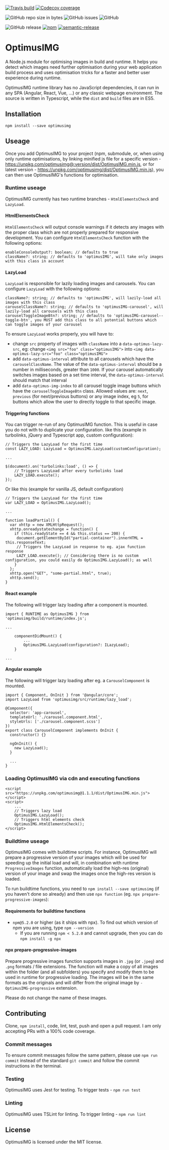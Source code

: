 [![Travis build](https://img.shields.io/travis/lukaVarga/OptimusIMG.svg?style=for-the-badge)](https://travis-ci.org/lukaVarga/OptimusIMG)
[![Codecov coverage](https://img.shields.io/codecov/c/github/lukaVarga/OptimusIMG.svg?style=for-the-badge)](https://codecov.io/gh/lukaVarga/OptimusIMG)

![GitHub repo size in bytes](https://img.shields.io/github/repo-size/lukaVarga/OptimusIMG.svg?style=for-the-badge)
![GitHub issues](https://img.shields.io/github/issues/lukaVarga/OptimusIMG.svg?style=for-the-badge)
![GitHub](https://img.shields.io/github/license/lukaVarga/OptimusIMG.svg?style=for-the-badge)

![GitHub release](https://img.shields.io/github/release/lukaVarga/OptimusIMG.svg?style=for-the-badge)
[![npm](https://img.shields.io/npm/v/optimusimg.svg?style=for-the-badge)](https://www.npmjs.com/package/optimusimg)
[![semantic-release](https://img.shields.io/badge/%20%20%F0%9F%93%A6%F0%9F%9A%80-semantic--release-e10079.svg?style=for-the-badge)](https://github.com/semantic-release/semantic-release)

# OptimusIMG
A Node.js module for optimising images in build and runtime.
It helps you detect which images need further optimisation during your web application
build process and uses optimisation tricks for a faster and better user experience
during runtime.

OptimusIMG runtime library has no JavaScript dependencies, it can run in any SPA (Angular, React, Vue, ...) or any classic webpage environment.
The source is written in Typescript, while the `dist` and `build` files are in ES5.

## Installation
`npm install --save optimusimg`

## Useage
Once you add OptimusIMG to your project (npm, submodule, or,
when using only runtime optimisations, by linking minified js file for a specific version - https://unpkg.com/optimusimg@:version/dist/OptimusIMG.min.js,
or for latest version - https://unpkg.com/optimusimg/dist/OptimusIMG.min.js),
you can then use OptimusIMG's functions for optimisation.

### Runtime useage
OptimusIMG currently has two runtime branches - `HtmlElementsCheck` and `LazyLoad`.

#### HtmlElementsCheck
`HtmlElementsCheck` will output console warnings if it detects any images with the proper class which are not properly prepared for responsive development.
You can configure `HtmlElementsCheck` function with the following options:
```
enableConsoleOutput?: boolean; // defaults to true
className?: string; // defaults to 'optimusIMG', will take only images with this class in account
```

#### LazyLoad
`LazyLoad` is responsible for lazily loading images and carousels. You can configure `LazyLoad` with the following options:
```
className?: string; // defaults to 'optimusIMG', will lazily-load all images with this class
carouselClassName?: string; // defaults to 'optimusIMG-carousel', will lazily-load all carousels with this class
carouselToggleImageBtn?: string; // defaults to 'optimusIMG-carousel--toggle-btn', you MUST add this class to all potential buttons which can toggle images of your carousel
```

To ensure `LazyLoad` works properly, you will have to:
- change `src` property of images with `className` into a `data-optimus-lazy-src`, eg: change `<img src="foo" class="optimusIMG">` into `<img data-optimus-lazy-src="foo" class="optimusIMG">`
- add `data-optimus-interval` attribute to all carousels which have the `carouselClassName`. The value of the `data-optimus-interval` should be a number in milliseconds, greater than `1000`.
If your carousel automatically switches images based on a set time interval, the `data-optimus-interval` should match that interval
- add `data-optimus-img-index` to all carousel toggle image buttons which have the `carouselToggleImageBtn` class.
Allowed values are: `next`, `previous` (for next/previous buttons) or any image index, eg `5`, for buttons which allow the user to directly toggle to that specific image.

#### Triggering functions
You can trigger re-run of any OptimusIMG function.
This is useful in case you do not with to duplicate your configuration. like this (example in turbolinks, jQuery and Typescript app, custom configuration):
```
// Triggers the LazyLoad for the first time
const LAZY_LOAD: LazyLoad = OptimusIMG.LazyLoad(customConfiguration);

...

$(document).on('turbolinks:load', () => {
    // Triggers LazyLoad after every turbolinks load
    LAZY_LOAD.execute();
});
```
Or like this (example for vanilla JS, default configuration)
```
// Triggers the LazyLoad for the first time
var LAZY_LOAD = OptimusIMG.LazyLoad();

...

function loadPartial() {
  var xhttp = new XMLHttpRequest();
  xhttp.onreadystatechange = function() {
    if (this.readyState == 4 && this.status == 200) {
     document.getElementById("partial-container").innerHTML = this.responseText;
     // Triggers the LazyLoad in response to eg. ajax function response
     LAZY_LOAD.execute(); // Considering there is no custom configuration, you could easily do OptimusIMG.LazyLoad(); as well
    }
  };
  xhttp.open("GET", "some-partial.html", true);
  xhttp.send();
}
```

#### React example
The following will trigger lazy loading after a component is mounted.
```
import { RUNTIME as OptimusIMG } from 'optimusimg/build/runtime/index.js';

...

	componentDidMount() {
		...
		OptimusIMG.LazyLoad(configuration?: ILazyLoad);
	}

...
```

#### Angular example
The following will trigger lazy loading after eg. a `CarouselComponent` is mounted.
```
import { Component, OnInit } from '@angular/core';
import LazyLoad from 'optimusimg/src/runtime/lazy_load';

@Component({
  selector: 'app-carousel',
  templateUrl: './carousel.component.html',
  styleUrls: ['./carousel.component.scss']
})
export class CarouselComponent implements OnInit {
  constructor() {}

  ngOnInit() {
    new LazyLoad();
  }

  ...
}
```

### Loading OptimusIMG via cdn and executing functions
```
<script src="https://unpkg.com/optimusimg@1.1.1/dist/OptimusIMG.min.js"></script>
<script>
    ...
    // Triggers lazy load
    OptimusIMG.LazyLoad();
    // Triggers html elements check
    OptimusIMG.HtmlElementsCheck();
</script>
```

### Buildtime useage
OptimusIMG comes with buildtime scripts. For instance, OptimusIMG will prepare a progressive version of your images
which will be used for speeding up the initial load and will, in combination with runtime `ProgressiveImages` function,
automatically load the high-res (original) version of your image and swap the images once the high-res version is loaded.

To run buildtime functions, you need to `npm install --save optimusimg` (if you haven't done so already) and then use `npx function` (eg. `npx prepare-progressive-images`):

#### Requirements for buildtime functions
- `npm@5.2.0` or higher (as it ships with npx). To find out which version of npm you are using, type `npm --version`
    - If you are running `npm < 5.2.0` and cannot upgrade, then you can do `npm install -g npx`

#### npx prepare-progressive-images
Prepare progressive images function supports images in `.jpg` (or `.jpeg`) and `.png` formats / file extensions.
The function will make a copy of all images within the folder (and all subfolders) you specify and modify them to be used in runtime for progressive loading.
The images will be in the same formats as the originals and will differ from the original image by `-OptimusIMG-progressive` extension.

Please do not change the name of these images.

## Contributing
Clone, `npm install`, code, lint, test, push and open a pull request.
I am only accepting PRs with a 100% code coverage.

### Commit messages
To ensure commit messages follow the same pattern, please use `npm run commit` instead of the standard `git commit`
and follow the commit instructions in the terminal.

### Testing
OptimusIMG uses Jest for testing. To trigger tests - `npm run test`

### Linting
OptimusIMG uses TSLint for linting. To trigger linting - `npm run lint`

## License
OptimusIMG is licensed under the MIT license.
